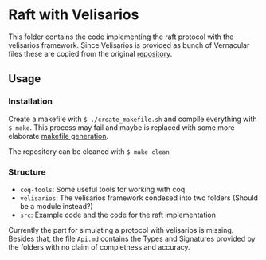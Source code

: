 
# Raft with Velisarios

This folder contains the code implementing the raft protocol with the velisarios framework.
Since Velisarios is provided as bunch of Vernacular files these are copied from the original
[repository](https://github.com/vrahli/Velisarios).

## Usage

### Installation

Create a makefile with `$ ./create_makefile.sh` and compile everything with `$ make`.
This process may fail and maybe is replaced with some more elaborate [makefile generation](https://github.com/DistributedComponents/coqproject).

The repository can be cleaned with `$ make clean`

### Structure

* `coq-tools`: Some useful tools for working with coq
* `velisarios`: The velisarios framework condesed into two folders
(Should be a module instead?)
* `src`: Example code and the code for the raft implementation

Currently the part for simulating a protocol with velisarios is missing.
Besides that, the file `Api.md` contains the Types and Signatures provided by
the folders with no claim of completness and accuracy.
